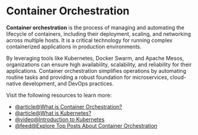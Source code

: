 # Container Orchestration  

**Container orchestration** is the process of managing and automating the lifecycle of containers, including their deployment, scaling, and networking across multiple hosts. It is a critical technology for running complex containerized applications in production environments.  

By leveraging tools like Kubernetes, Docker Swarm, and Apache Mesos, organizations can ensure high availability, scalability, and reliability for their applications. Container orchestration simplifies operations by automating routine tasks and providing a robust foundation for microservices, cloud-native development, and DevOps practices.  

Visit the following resources to learn more:  

- [@article@What is Container Orchestration?](https://www.redhat.com/en/topics/containers/what-is-container-orchestration)  
- [@article@What is Kubernetes?](https://kubernetes.io/docs/tutorials/kubernetes-basics/)  
- [@video@Introduction to Kubernetes](https://www.youtube.com/watch?v=PH-2FfFD2PU)  
- [@feed@Explore Top Posts About Container Orchestration](https://www.containerjournal.com/)  
